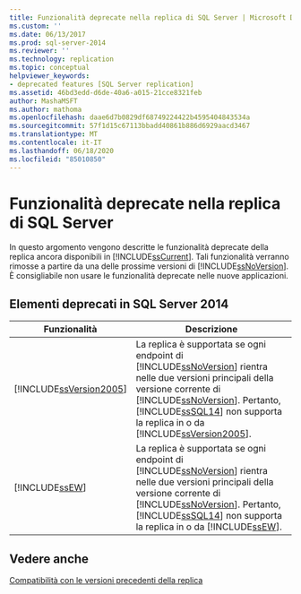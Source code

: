 ```yaml
---
title: Funzionalità deprecate nella replica di SQL Server | Microsoft Docs
ms.custom: ''
ms.date: 06/13/2017
ms.prod: sql-server-2014
ms.reviewer: ''
ms.technology: replication
ms.topic: conceptual
helpviewer_keywords:
- deprecated features [SQL Server replication]
ms.assetid: 46bd3edd-d6de-40a6-a015-21cce8321feb
author: MashaMSFT
ms.author: mathoma
ms.openlocfilehash: daae6d7b0829df68749224422b4595404843534a
ms.sourcegitcommit: 57f1d15c67113bbadd40861b886d6929aacd3467
ms.translationtype: MT
ms.contentlocale: it-IT
ms.lasthandoff: 06/18/2020
ms.locfileid: "85010850"
---
```

# <a name="deprecated-features-in-sql-server-replication"></a>Funzionalità deprecate nella replica di SQL Server
  In questo argomento vengono descritte le funzionalità deprecate della replica ancora disponibili in [!INCLUDE[ssCurrent](../../includes/sscurrent-md.md)]. Tali funzionalità verranno rimosse a partire da una delle prossime versioni di [!INCLUDE[ssNoVersion](../../includes/ssnoversion-md.md)]. È consigliabile non usare le funzionalità deprecate nelle nuove applicazioni.  
  
## <a name="items-deprecated-in-sql-server-2014"></a>Elementi deprecati in SQL Server 2014  
  
|Funzionalità|Descrizione|  
|-------------|-----------------|  
|[!INCLUDE[ssVersion2005](../../includes/ssversion2005-md.md)]|La replica è supportata se ogni endpoint di [!INCLUDE[ssNoVersion](../../includes/ssnoversion-md.md)] rientra nelle due versioni principali della versione corrente di [!INCLUDE[ssNoVersion](../../includes/ssnoversion-md.md)]. Pertanto, [!INCLUDE[ssSQL14](../../includes/sssql14-md.md)] non supporta la replica in o da [!INCLUDE[ssVersion2005](../../includes/ssversion2005-md.md)].|  
|[!INCLUDE[ssEW](../../includes/ssew-md.md)]|La replica è supportata se ogni endpoint di [!INCLUDE[ssNoVersion](../../includes/ssnoversion-md.md)] rientra nelle due versioni principali della versione corrente di [!INCLUDE[ssNoVersion](../../includes/ssnoversion-md.md)]. Pertanto, [!INCLUDE[ssSQL14](../../includes/sssql14-md.md)] non supporta la replica in o da [!INCLUDE[ssEW](../../includes/ssew-md.md)].|  
  
## <a name="see-also"></a>Vedere anche  
 [Compatibilità con le versioni precedenti della replica](replication-backward-compatibility.md)  
  
  
